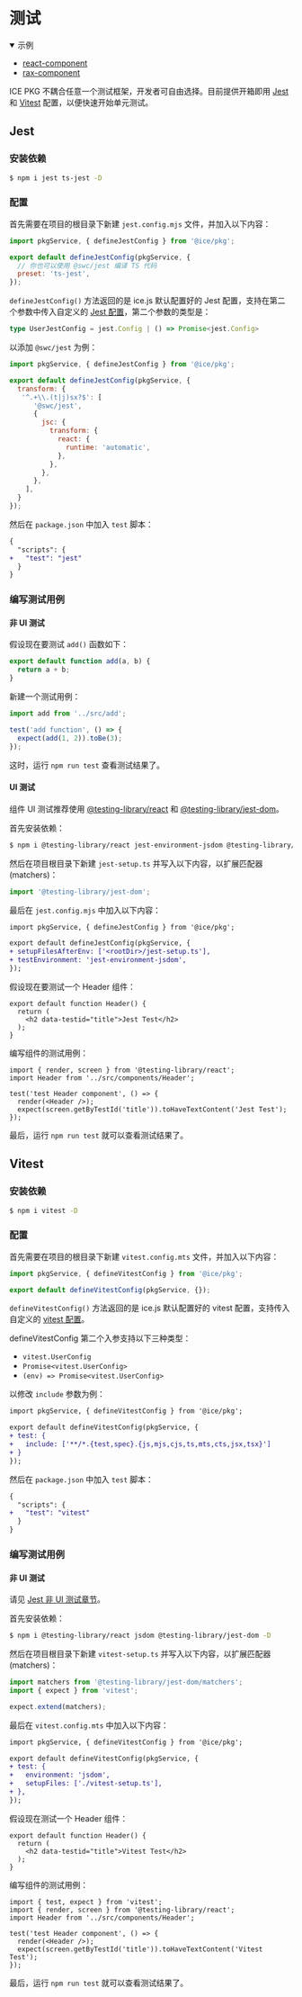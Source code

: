 # 测试

<details open>
  <summary>示例</summary>
  <ul>
    <li>
      <a href="https://github.com/ice-lab/icepkg/tree/main/examples/react-component" target="_blank" rel="noopener noreferrer">
        react-component
      </a>
    </li>
    <li>
      <a href="https://github.com/ice-lab/icepkg/tree/main/examples/rax-component" target="_blank" rel="noopener noreferrer">
        rax-component
      </a>
    </li>
  </ul>
</details>

ICE PKG 不耦合任意一个测试框架，开发者可自由选择。目前提供开箱即用 [Jest](https://jestjs.io/) 和 [Vitest](https://vitest.dev/) 配置，以便快速开始单元测试。

## Jest

### 安装依赖

```bash
$ npm i jest ts-jest -D
```

### 配置

首先需要在项目的根目录下新建 `jest.config.mjs` 文件，并加入以下内容：

```js
import pkgService, { defineJestConfig } from '@ice/pkg';

export default defineJestConfig(pkgService, {
  // 你也可以使用 @swc/jest 编译 TS 代码
  preset: 'ts-jest',
});
```

`defineJestConfig()` 方法返回的是 ice.js 默认配置好的 Jest 配置，支持在第二个参数中传入自定义的 [Jest 配置](https://jestjs.io/docs/configuration)，第二个参数的类型是：

```ts
type UserJestConfig = jest.Config | () => Promise<jest.Config>
```

以添加 `@swc/jest` 为例：

```js title="jest.config.mjs"
import pkgService, { defineJestConfig } from '@ice/pkg';

export default defineJestConfig(pkgService, {
  transform: {
   '^.+\\.(t|j)sx?$': [
      '@swc/jest',
      {
        jsc: {
          transform: {
            react: {
              runtime: 'automatic',
            },
          },
        },
      },
    ],
  }
});
```

然后在 `package.json` 中加入 `test` 脚本：

```diff
{
  "scripts": {
+   "test": "jest"
  }
}
```

### 编写测试用例

#### 非 UI 测试

假设现在要测试 `add()` 函数如下：

```ts title="src/utils/add.ts"
export default function add(a, b) {
  return a + b;
}
```

新建一个测试用例：

```ts title="tests/add.spec.ts"
import add from '../src/add';

test('add function', () => {
  expect(add(1, 2)).toBe(3);
});
```
这时，运行 `npm run test` 查看测试结果了。

#### UI 测试

组件 UI 测试推荐使用 [@testing-library/react](https://www.npmjs.com/package/@testing-library/react) 和 [@testing-library/jest-dom](https://www.npmjs.com/package/@testing-library/jest-dom)。

首先安装依赖：
```bash
$ npm i @testing-library/react jest-environment-jsdom @testing-library/jest-dom -D
```
然后在项目根目录下新建 `jest-setup.ts` 并写入以下内容，以扩展匹配器(matchers)：
```ts title="jest-setup.ts"
import '@testing-library/jest-dom';
```
最后在 `jest.config.mjs` 中加入以下内容：

```diff title="jest.config.mjs"
import pkgService, { defineJestConfig } from '@ice/pkg';

export default defineJestConfig(pkgService, {
+ setupFilesAfterEnv: ['<rootDir>/jest-setup.ts'],
+ testEnvironment: 'jest-environment-jsdom',
});
```
假设现在要测试一个 Header 组件：
```tsx title="src/components/Header.tsx"
export default function Header() {
  return (
    <h2 data-testid="title">Jest Test</h2>
  );
}
```

编写组件的测试用例：
```tsx title="tests/Header.spec.tsx"
import { render, screen } from '@testing-library/react';
import Header from '../src/components/Header';

test('test Header component', () => {
  render(<Header />);
  expect(screen.getByTestId('title')).toHaveTextContent('Jest Test');
});
```

最后，运行 `npm run test` 就可以查看测试结果了。

## Vitest

### 安装依赖

```bash
$ npm i vitest -D
```

### 配置
首先需要在项目的根目录下新建 `vitest.config.mts` 文件，并加入以下内容：

```js title="vitest.config.mts"
import pkgService, { defineVitestConfig } from '@ice/pkg';

export default defineVitestConfig(pkgService, {});
```
`defineVitestConfig()` 方法返回的是 ice.js 默认配置好的 vitest 配置，支持传入自定义的 [vitest 配置](https://vitest.dev/config/)。

defineVitestConfig 第二个入参支持以下三种类型：

- `vitest.UserConfig`
- `Promise<vitest.UserConfig>`
- `(env) => Promise<vitest.UserConfig>`

以修改 `include` 参数为例：

```diff title="vitest.config.mts"
import pkgService, { defineVitestConfig } from '@ice/pkg';

export default defineVitestConfig(pkgService, {
+ test: {
+   include: ['**/*.{test,spec}.{js,mjs,cjs,ts,mts,cts,jsx,tsx}']
+ }
});
```
然后在 `package.json` 中加入 `test` 脚本：

```diff title="package.json"
{
  "scripts": {
+   "test": "vitest"
  }
}
```

### 编写测试用例

#### 非 UI 测试

请见 [Jest 非 UI 测试章节](#非-ui-测试)。

首先安装依赖：

```bash
$ npm i @testing-library/react jsdom @testing-library/jest-dom -D
```

然后在项目根目录下新建 `vitest-setup.ts` 并写入以下内容，以扩展匹配器(matchers)：

```ts title="vitest-setup.ts"
import matchers from '@testing-library/jest-dom/matchers';
import { expect } from 'vitest';

expect.extend(matchers);
```

最后在 `vitest.config.mts` 中加入以下内容：

```diff title="vitest.config.mts"
import pkgService, { defineVitestConfig } from '@ice/pkg';

export default defineVitestConfig(pkgService, {
+ test: {
+   environment: 'jsdom',
+   setupFiles: ['./vitest-setup.ts'],
+ },
});
```

假设现在测试一个 Header 组件：

```tsx title="src/components/Header.tsx"
export default function Header() {
  return (
    <h2 data-testid="title">Vitest Test</h2>
  );
}
```

编写组件的测试用例：

```tsx title="tests/Header.spec.tsx"
import { test, expect } from 'vitest';
import { render, screen } from '@testing-library/react';
import Header from '../src/components/Header';

test('test Header component', () => {
  render(<Header />);
  expect(screen.getByTestId('title')).toHaveTextContent('Vitest Test');
});
```

最后，运行 `npm run test` 就可以查看测试结果了。
